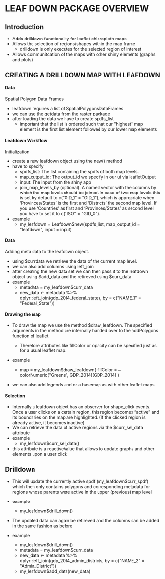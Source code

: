 # LEAF DOWN PACKAGE OVERVIEW

## Introduction
- Adds drilldown functionality for leaflet chloropleth maps
- Allows the selection of regions/shapes within the map frame
    - drilldown is only executes for the selected region of interest
- Allows communitcation of the maps with other shiny elements (graphs and plots)

## CREATING A DRILLDOWN MAP WITH LEAFDOWN

#### Data
Spatial Polygon Data Frames
- leafdown requires a list of SpatialPolygonsDataFrames
- we can use the getdata from the raster package
- after loading the data we have to create spdfs_list
    - important that the list is ordered such that our "highest" map element
    is the first list element followed by our lower map elements

#### Leafdown Workflow
Initialization
- create a new leafdown object using the new() method
- have to specify
    - spdfs_list: The list containing the spdfs of both map levels.
    - map_output_id: The output_id we specify in our ui via leafletOutput
    - input: The input from the shiny app
    - join_map_levels_by (optional). A named vector with the columns by which the map levels should be joined. In case of two map levels this is set by default to c(“GID_1” = “GID_1”), which is appropriate when ‘Provinces/States’ is the first and ‘Districts’ the second map level. If you use ‘Countries’ as first and ‘Provinces/States’ as second level you have to set it to c("ISO" = "GID_0").
- example
    - my_leafdown = Leafdown$new(spdfs_list, map_output_id = "leafdown", input = input)

#### Data
Adding meta data to the leafdown object.
- using $currdata we retrieve the data of the current map level.
- we can also add columns using left_join
- after creating the new data set we can then pass it to the leafdown object using
$add_data and the retireved using $curr_data
- example
    - metadata = my_leafdown$curr_data
    - new_data <- metadata %>% dplyr::left_join(gdp_2014_federal_states, by = c("NAME_1" = "Federal_State"))

#### Drawing the map
- To draw the map we use the method $draw_leafdown. The specified arguments in the method are internally handed over to the addPolygons function of leaflet
    - Therefore attributes like fillColor or opacity can be specified just as for a usual leaflet map.
- example
    - map = my_leafdown$draw_leafdown(
    fillColor = ~ colorNumeric("Greens", GDP_2014)(GDP_2014)
    )

- we can also add legends and or a basemap as with other leaflet maps

#### Selection
- Internally a leafdown object has an observer for shape_click events. Once a user clicks on a certain region, this region becomes “active” and its boundaries on the map are highlighted. (If the clicked region is already active, it becomes inactive)
- We can retrieve the data of active regions via the $curr_sel_data attribute
- example
    - my_leafdown$curr_sel_data()
- this attribute is a reactiveValue that allows to update graphs and other elements upon a user click

## Drilldown
- This will update the currently active spdf (my_leafdown$curr_spdf) which then only contains polygons and corresponding metadata for regions whose parents were active in the upper (previous) map level
- example
    - my_leafdown$drill_down()

- The updated data can again be retireved and the columns can be added in the same fashion as before

- example
    - my_leafdown$drill_down()
    - metadata = my_leafdown$curr_data
    - new_data <- metadata %>% 
    dplyr::left_join(gdp_2014_admin_districts, by = c("NAME_2" = "Admin_District"))
    - my_leafdown$add_data(new_data)


